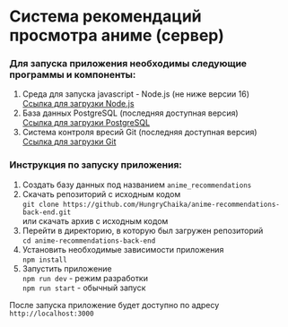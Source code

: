 # Система рекомендаций просмотра аниме (сервер)

### Для запуска приложения необходимы следующие программы и компоненты:
1. Среда для запуска javascript - Node.js (не ниже версии 16)  
   [Ссылка для загрузки Node.js](https://nodejs.org)
2. База данных PostgreSQL (последняя доступная версия)  
   [Ссылка для загрузки PostgreSQL](https://www.postgresql.org/download/)
3. Система контроля вресий Git (последняя доступная версия)  
   [Ссылка для загрузки Git](https://git-scm.com/downloads)

### Инструкция по запуску приложения:
1. Создать базу данных под названием
   `anime_recommendations`
2. Скачать репозиторий с исходным кодом  
   `git clone https://github.com/HungryChaika/anime-recommendations-back-end.git`  
   или скачать архив с исходным кодом
3. Перейти в директорию, в которую был загружен репозиторий  
   `cd anime-recommendations-back-end`
4. Установить необходимые зависимости приложения  
   `npm install`
5. Запустить приложение  
   `npm run dev` - режим разработки  
   `npm run start` - обычный запуск

После запуска приложение будет доступно по адресу `http://localhost:3000`
